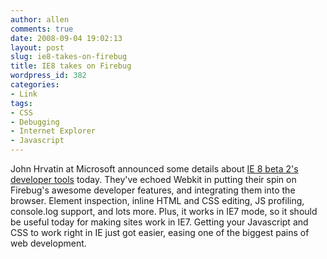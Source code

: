 ```yaml
---
author: allen
comments: true
date: 2008-09-04 19:02:13
layout: post
slug: ie8-takes-on-firebug
title: IE8 takes on Firebug
wordpress_id: 382
categories:
- Link
tags:
- CSS
- Debugging
- Internet Explorer
- Javascript
---
```


John Hrvatin at Microsoft announced some details about [IE 8 beta 2's developer tools](http://blogs.msdn.com/ie/archive/2008/09/03/developer-tools-in-internet-explorer-8-beta-2.aspx) today. They've echoed Webkit in putting their spin on Firebug's awesome developer features, and integrating them into the browser. Element inspection, inline HTML and CSS editing, JS profiling, console.log support, and lots more. Plus, it works in IE7 mode, so it should be useful today for making sites work in IE7. Getting your Javascript and CSS to work right in IE just got easier, easing one of the biggest pains of web development.
